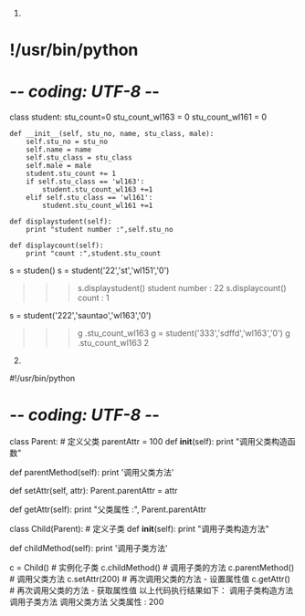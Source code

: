 
1.
# !/usr/bin/python
# -*- coding: UTF-8 -*-


class student:
    stu_count=0
    stu_count_wl163 = 0
    stu_count_wl161 = 0

    def __init__(self, stu_no, name, stu_class, male):
        self.stu_no = stu_no
        self.name = name
        self.stu_class = stu_class
        self.male = male
        student.stu_count += 1
        if self.stu_class == 'wl163':
            student.stu_count_wl163 +=1
        elif self.stu_class == 'wl161':
            student.stu_count_wl161 +=1

    def displaystudent(self):
        print "student number :",self.stu_no

    def displaycount(self):
        print "count :",student.stu_count



s = studen()
s = student('22','st','wl151','0')
>>> s.displaystudent()
student number : 22
>>> s.displaycount()
count : 1

s = student('222','sauntao','wl163','0')
>>> g .stu_count_wl163
g = student('333','sdffd','wl163','0')
>>> g .stu_count_wl163
2




2.
#!/usr/bin/python
# -*- coding: UTF-8 -*-
 
class Parent:        # 定义父类
   parentAttr = 100
   def __init__(self):
      print "调用父类构造函数"
 
   def parentMethod(self):
      print '调用父类方法'
 
   def setAttr(self, attr):
      Parent.parentAttr = attr
 
   def getAttr(self):
      print "父类属性 :", Parent.parentAttr
 
class Child(Parent): # 定义子类
   def __init__(self):
      print "调用子类构造方法"
 
   def childMethod(self):
      print '调用子类方法'
 
c = Child()          # 实例化子类
c.childMethod()      # 调用子类的方法
c.parentMethod()     # 调用父类方法
c.setAttr(200)       # 再次调用父类的方法 - 设置属性值
c.getAttr()          # 再次调用父类的方法 - 获取属性值
以上代码执行结果如下：
调用子类构造方法
调用子类方法
调用父类方法
父类属性 : 200






